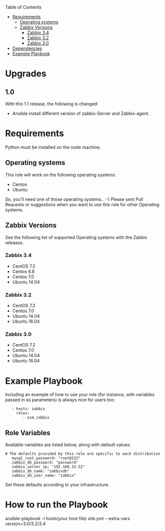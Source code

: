 Table of Contents

- [Requirements](#requirements)
  * [Operating systems](#operating-systems)
  * [Zabbix Versions](#zabbix-versions)
    + [Zabbix 3.4](#zabbix-34)
    + [Zabbix 3.2](#zabbix-32)
    + [Zabbix 3.0](#zabbix-30)
- [Dependencies](#dependencies)
- [Example Playbook](#example-playbook)

# Upgrades

## 1.0

With this 1.1 release, the following is changed:

* Ansible install different version of zabbix-Server and Zabbix-agent.
 

# Requirements
Python must be installed on the node machine.

## Operating systems

This role will work on the following operating systems:

 * Centos
 * Ubuntu

So, you'll need one of those operating systems.. :-)
Please sent Pull Requests or suggestions when you want to use this role for other Operating systems.

## Zabbix Versions

See the following list of supported Operating systems with the Zabbix releases.

### Zabbix 3.4

  * CentOS 7.2
  * Centos 6.8
  * Centos 7.0
  * Ubuntu 14.04


### Zabbix 3.2

  * CentOS 7.2
  * Centos 7.0
  * Ubuntu 14.04
  * Ubuntu 16.04

### Zabbix 3.0

  * CentOS 7.2
  * Centos 7.0
  * Ubuntu 14.04
  * Ubuntu 16.04

# Example Playbook
Including an example of how to use your role (for instance, with variables passed in as parameters) is always nice for users too:
```
   - hosts: zabbix
     roles:
        - osm_zabbix
```
## Role Variables

Available variables are listed below, along with default values:

    # The defaults provided by this role are specific to each distribution
       mysql_root_password: "root@123"
       zabbix_db_password: "password"
       zabbix_server_ip: "192.168.33.52"
       zabbix_db_name: "zabbixdb"
       zabbix_db_user_name: "zabbix"

Set these defaults according to your infrastructure.


# How to run the Playbook
ansible-playbook -i hosts(your host file) site.yml --extra-vars version=3.0/3.2/3.4



